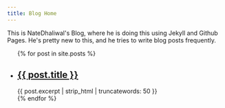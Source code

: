 ```yaml
---
title: Blog Home
---
```


This is NateDhaliwal's Blog, where he is doing this using Jekyll and Github Pages. He's pretty new to this, and he tries to write blog posts frequently.

<ul>
  {% for post in site.posts %}
    <li>
      <h2><a href="/blog/{{ post.url }}">{{ post.title }}</a></h2>
      {{ post.excerpt | strip_html | truncatewords: 50 }}
    </li>
  {% endfor %}
</ul>
